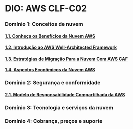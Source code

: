# DIO: AWS CLF-C02

### Domínio 1: Conceitos de nuvem
#### [1.1. Conheça os Benefícios da Nuvem AWS][1.1]
#### [1.2. Introdução ao AWS Well‐Architected Framework][1.2]
#### [1.3. Estratégias de Migração Para a Nuvem Com AWS CAF][1.3]
#### [1.4. Aspectos Econômicos da Nuvem AWS][1.4]
### Domínio 2: Segurança e conformidade
#### [2.1. Modelo de Responsabilidade Compartilhada da AWS][2.1]
### Domínio 3: Tecnologia e serviços da nuvem
### Domínio 4: Cobrança, preços e suporte

[1.1]: https://github.com/digitalinnovationone/aws-clf-c02/wiki/1.1.-Conhe%C3%A7a-os-Benef%C3%ADcios-da-Nuvem-AWS
[1.2]: https://github.com/digitalinnovationone/aws-clf-c02/wiki/1.2.-Introdu%C3%A7%C3%A3o-ao-AWS-Well%E2%80%90Architected-Framework
[1.3]: https://github.com/digitalinnovationone/aws-clf-c02/wiki/1.3.-Estrat%C3%A9gias-de-Migra%C3%A7%C3%A3o-Para-a-Nuvem-Com-AWS-CAF
[1.4]: https://github.com/digitalinnovationone/aws-clf-c02/wiki/1.4.-Aspectos-Econ%C3%B4micos-da-Nuvem-AWS
[2.1]: https://github.com/digitalinnovationone/aws-clf-c02/wiki/2.1.-Modelo-de-Responsabilidade-Compartilhada-da-AWS
